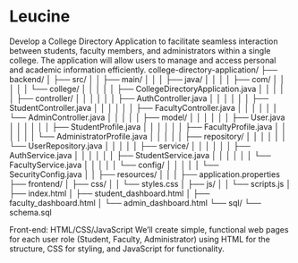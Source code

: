 # Leucine
Develop a College Directory Application to facilitate seamless interaction between students, faculty members, and administrators within a single college. The application will allow users to manage and access personal and academic information efficiently.
college-directory-application/
├── backend/
│   ├── src/
│   │   ├── main/
│   │   │   ├── java/
│   │   │   │   ├── com/
│   │   │   │   │   └── college/
│   │   │   │   │       ├── CollegeDirectoryApplication.java
│   │   │   │   │       ├── controller/
│   │   │   │   │       │   ├── AuthController.java
│   │   │   │   │       │   ├── StudentController.java
│   │   │   │   │       │   ├── FacultyController.java
│   │   │   │   │       │   └── AdminController.java
│   │   │   │   │       ├── model/
│   │   │   │   │       │   ├── User.java
│   │   │   │   │       │   ├── StudentProfile.java
│   │   │   │   │       │   ├── FacultyProfile.java
│   │   │   │   │       │   └── AdministratorProfile.java
│   │   │   │   │       ├── repository/
│   │   │   │   │       │   └── UserRepository.java
│   │   │   │   │       ├── service/
│   │   │   │   │       │   ├── AuthService.java
│   │   │   │   │       │   ├── StudentService.java
│   │   │   │   │       │   └── FacultyService.java
│   │   │   │   │       └── config/
│   │   │   │   │           └── SecurityConfig.java
│   │   ├── resources/
│   │   │   ├── application.properties
├── frontend/
│   ├── css/
│   │   └── styles.css
│   ├── js/
│   │   └── scripts.js
│   ├── index.html
│   ├── student_dashboard.html
│   ├── faculty_dashboard.html
│   └── admin_dashboard.html
└── sql/
    └── schema.sql


 Front-end: HTML/CSS/JavaScript
We’ll create simple, functional web pages for each user role (Student, Faculty, Administrator) using HTML for the structure, CSS for styling, and JavaScript for functionality.
